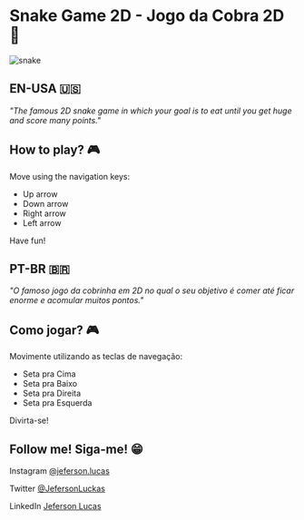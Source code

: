 # Snake Game 2D - Jogo da Cobra 2D :snake:

![snake](https://user-images.githubusercontent.com/39635734/81754419-853e3400-948c-11ea-80da-e5d152255cb0.gif)

## EN-USA :us:

_"The famous 2D snake game in which your goal is to eat until you get huge and score many points."_

## How to play? :video_game:

Move using the navigation keys: 
- Up arrow
- Down arrow
- Right arrow
- Left arrow

Have fun!

## PT-BR 🇧🇷

_"O famoso jogo da cobrinha em 2D no qual o seu objetivo é comer até ficar enorme e acomular muitos pontos."_

## Como jogar? :video_game:

Movimente utilizando as teclas de navegação: 
- Seta pra Cima 
- Seta pra Baixo 
- Seta pra Direita 
- Seta pra Esquerda 

Divirta-se!

## Follow me! Siga-me! :grin:

Instagram [@jeferson.lucas](https://instagram.com/jeferson.luckas/)

Twitter [@JefersonLuckas](https://twitter.com/JefersonLuckas)

LinkedIn [Jeferson Lucas](https://www.linkedin.com/in/jeferson-lucas-08285a182/)